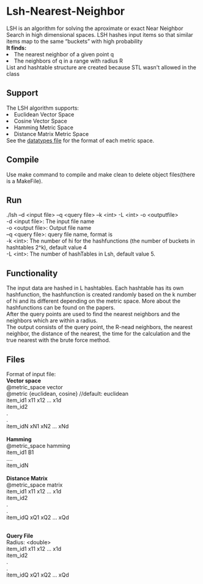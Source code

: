 <h1/>Lsh-Nearest-Neighbor</h1>
LSH is an algorithm for solving the aproximate or exact Near Neighbor Search in high dimensional spaces. LSH hashes input items so that similar items map to the same “buckets” with high probability </br>
<b>It finds:</b></br>
<lu>
<li>The nearest neighbor of a given point q </li>
<li>The neighbors of q in a range with radius R</li>
</lu>
List and hashtable structure are created because STL wasn't allowed in the class

<h2>Support</h2>
The LSH algorithm supports:</br>
<lu>
<li>Euclidean  Vector Space</li>
<li>Cosine Vector Space</li>
<li>Hamming Metric Space</li>
<li>Distance Matrix Metric Space</li></lu>
See the <a href="https://github.com/billDrett/Lsh-Nearest-Neighbor/blob/master/dataTypes.h">datatypes file</a> for the format of each metric space.

<h2>Compile</h2>
Use make command to compile and make clean to delete object files(there is a MakeFile). 

<h2>Run</h2>
./lsh –d &lt;input file&gt; –q &lt;query file&gt; –k &lt;int&gt; -L &lt;int&gt; -ο &lt;outputfile&gt; </br>
-d &lt;input file>: The input file name</br>
-ο &lt;output file>: Output file name </br>
–q &lt;query file>: query file name, format is</br>
-k &lt;int>: The number of hi for the hashfunctions (the number of buckets in hashtables 2^k), default value 4</br>
-L &lt;int>: The number of hashTables in Lsh, default value 5.</br>

<h2>Functionality</h2>
The input data are hashed in L hashtables. Each hashtable has its own hashfunction, the hashfunction is created randomly based on the k number of hi and its different depending on the metric space. More about the hashfunctions can be found on the papers. </br>
After the query points are used to find the nearest neighbors and the neighbors which are within a radius. </br>
The output consists of the query point, the R-nead neighbors, the nearest neighbor, the distance of the nearest, the time for the calculation and the true nearest with the brute force method.

<h2>Files</h2>
Format of input file:</br>
<b>Vector space</b></br>
@metric_space vector </br>
@metric {euclidean, cosine} //default: euclidean</br>
item_id1  x11 x12 ... x1d</br>
item_id2</br>
.</br>
.</br>
item_idN  xN1 xN2 ... xNd</br></br>
<b>Hamming</b></br>
@metric_space hamming</br>
item_id1  B1</br>
....</br>
item_idN</br></br>
<b>Distance Matrix</b></br>
@metric_space matrix </br>
item_id1  x11 x12 ... x1d</br>
item_id2</br>
.</br>
.</br>
item_idQ  xQ1 xQ2 ... xQd</br></br>

<b>Query File</b></br>
Radius: &lt;double> </br>
item_id1  x11 x12 ... x1d</br>
item_id2</br>
.</br>
.</br>
item_idQ  xQ1 xQ2 ... xQd</br>



